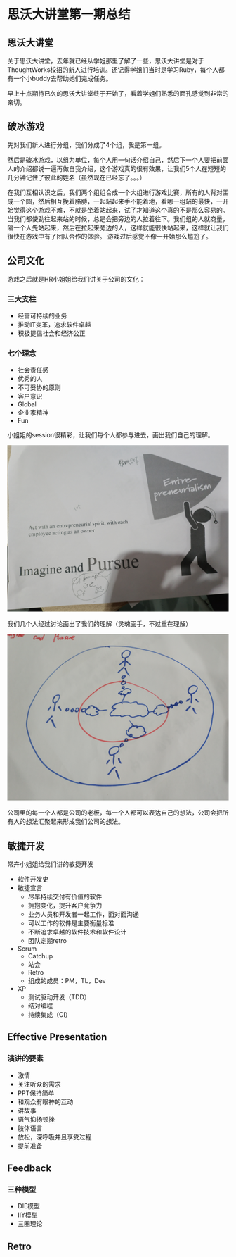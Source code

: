 # 思沃大讲堂第一期总结

## 思沃大讲堂

关于思沃大讲堂，去年就已经从学姐那里了解了一些，思沃大讲堂是对于ThoughtWorks校招的新人进行培训。还记得学姐们当时是学习Ruby，每个人都有一个小buddy去帮助她们完成任务。

早上十点期待已久的思沃大讲堂终于开始了，看着学姐们熟悉的面孔感觉到非常的亲切。

## 破冰游戏

先对我们新人进行分组，我们分成了4个组，我是第一组。

然后是破冰游戏，以组为单位，每个人用一句话介绍自己，然后下一个人要把前面人的介绍都说一遍再做自我介绍，这个游戏真的很有效果，让我们5个人在短短的几分钟记住了彼此的姓名（虽然现在已经忘了。。。）

在我们互相认识之后，我们两个组组合成一个大组进行游戏比赛，所有的人背对围成一个圆，然后相互挽着胳膊，一起站起来手不能着地，看哪一组站的最快，一开始觉得这个游戏不难，不就是坐着站起来，试了才知道这个真的不是那么容易的。当我们都使劲往起来站的时候，总是会把旁边的人拉着往下。我们组的人就商量，隔一个人先站起来，然后在拉起来旁边的人，这样就能很快站起来，这样就让我们很快在游戏中有了团队合作的体验。
游戏过后感觉不像一开始那么尴尬了。

## 公司文化

游戏之后就是HR小姐姐给我们讲关于公司的文化：

### 三大支柱

- 经营可持续的业务
- 推动IT变革，追求软件卓越
- 积极提倡社会和经济公正

### 七个理念

- 社会责任感
- 优秀的人
- 不可妥协的原则
- 客户意识
- Global
- 企业家精神
- Fun

小姐姐的session很精彩，让我们每个人都参与进去，画出我们自己的理解。

![企业家精神题目](https://github.com/zhangtiantian10/tws-summary/raw/master/images/answer.jpg)

我们几个人经过讨论画出了我们的理解（灵魂画手，不过重在理解）

![](https://github.com/zhangtiantian10/tws-summary/raw/master/images/draw.jpg)

公司里的每一个人都是公司的老板，每一个人都可以表达自己的想法，公司会把所有人的想法汇聚起来形成我们公司的想法。

## 敏捷开发

常卉小姐姐给我们讲的敏捷开发

- 软件开发史
- 敏捷宣言
  - 尽早持续交付有价值的软件
  - 拥抱变化，提升客户竞争力
  - 业务人员和开发者一起工作，面对面沟通
  - 可以工作的软件是主要衡量标准
  - 不断追求卓越的软件技术和软件设计
  - 团队定期retro
- Scrum
  - Catchup
  - 站会
  - Retro
  - 组成的成员：PM，TL，Dev
- XP
  - 测试驱动开发（TDD）
  - 结对编程
  - 持续集成（CI）
  
## Effective Presentation

### 演讲的要素

- 激情
- 关注听众的需求
- PPT保持简单
- 和观众有眼神的互动
- 讲故事
- 语气抑扬顿挫
- 肢体语言
- 放松，深呼吸并且享受过程
- 提前准备

## Feedback

### 三种模型

- DIE模型
- IIY模型
- 三圈理论

## Retro



